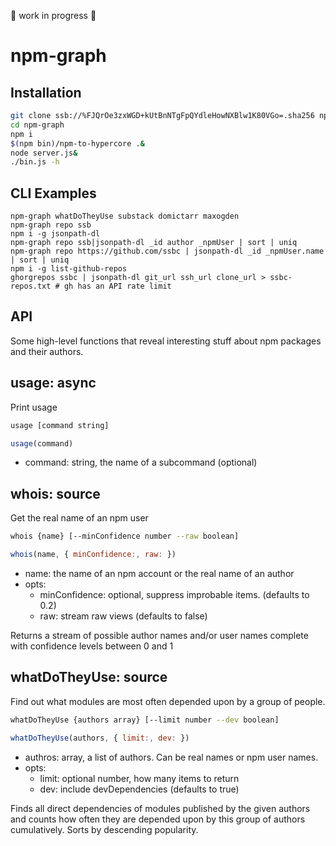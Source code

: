 :hammer: work in progress :hammer:

# npm-graph

## Installation

``` sh
git clone ssb://%FJQrOe3zxWGD+kUtBnNTgFpQYdleHowNXBlw1K80VGo=.sha256 npm-graph
cd npm-graph
npm i
$(npm bin)/npm-to-hypercore .&
node server.js&
./bin.js -h
```

## CLI Examples
```
npm-graph whatDoTheyUse substack domictarr maxogden
npm-graph repo ssb
npm i -g jsonpath-dl
npm-graph repo ssb|jsonpath-dl _id author _npmUser | sort | uniq
npm-graph repo https://github.com/ssbc | jsonpath-dl _id _npmUser.name | sort | uniq
npm i -g list-github-repos
ghorgrepos ssbc | jsonpath-dl git_url ssh_url clone_url > ssbc-repos.txt # gh has an API rate limit
```

## API

Some high-level functions that reveal interesting stuff about npm packages and their authors.

## usage: async

Print usage

```bash
usage [command string]
```

```js
usage(command)
```

 - command: string, the name of a subcommand (optional)

## whois: source

Get the real name of an npm user

```bash
whois {name} [--minConfidence number --raw boolean]
```

```js
whois(name, { minConfidence:, raw: })
```

 - name: the name of an npm account or the real name of an author
 - opts:
   - minConfidence: optional, suppress improbable items. (defaults to 0.2) 
   - raw: stream raw views (defaults to false)

Returns a stream of possible author names and/or user names complete with confidence levels between 0 and 1

## whatDoTheyUse: source

Find out what modules are most often depended upon by a group of people.

```bash
whatDoTheyUse {authors array} [--limit number --dev boolean]
```

```js
whatDoTheyUse(authors, { limit:, dev: })
```

 - authros: array, a list of authors. Can be real names or npm user names.
 - opts:
   - limit: optional number, how many items to return
   - dev: include devDependencies (defaults to true)

Finds all direct dependencies of modules published by the given authors and counts how often they are depended upon by this group of authors cumulatively. Sorts by descending popularity.

